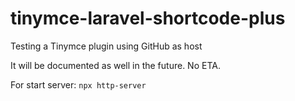 # tinymce-laravel-shortcode-plus
Testing a Tinymce plugin using GitHub as host

It will be documented as well in the future. No ETA.

For start server:
```npx http-server```